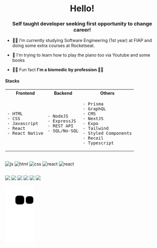 <h1 align="center">Hello!</h1>
<h3 align="center">Self taught developer seeking first opportunity to change career!</h3>

- 👨‍💻 I’m currently studying Software Engineering (1st year) at FIAP and doing some extra courses at Rocketseat.

- 🎹 I'm trying to learn how to play the piano too via Youtube and some books 

- 🐱‍👤 Fun fact **I'm a biomedic by profession 👨‍🔬**

#### Stacks

<table>
<tr>
<th>Frontend</th>
<th>Backend</th>
<th>Others</th>
</tr>
<tr>
<td>
<pre>
- HTML
- CSS
- Javascript
- React
- React Native
</pre>
</td>
<td>
<pre>
- NodeJS
- ExpressJS
- REST API
- SQL/No-SQL
</pre>
</td>
<td>
<pre>
- Prisma
- GraphQL
- CMS
- NextJS
- Expo
- Tailwind
- Styled Components
- Recoil
- Typescript
</pre>
</td>
</tr>
</table>
 
<div style="display: inline_block"><br>
  <img align="center" alt="js" height="30" width="40" src="https://cdn.jsdelivr.net/gh/devicons/devicon/icons/html5/html5-original.svg">
  <img align="center" alt="html" height="30" width="40" src="https://cdn.jsdelivr.net/gh/devicons/devicon/icons/css3/css3-original.svg">
  <img align="center" alt="css" height="30" width="40" src="https://cdn.jsdelivr.net/gh/devicons/devicon/icons/javascript/javascript-original.svg">
  <img align="center" alt="react" height="30" width="40" src="https://cdn.jsdelivr.net/gh/devicons/devicon/icons/react/react-original.svg"  />
  <img align="center" alt="react" height="30" width="40" src="https://cdn.jsdelivr.net/gh/devicons/devicon/icons/nodejs/nodejs-original.svg"  />
 
</div>
  
  ##
 
<div> 
  <a href="https://www.youtube.com/c/BrunoFukumori" target="_blank"><img src="https://img.shields.io/badge/YouTube-c4302b?style=for-the-badge&logo=youtube&logoColor=white" target="_blank"></a>
  <a href="https://www.twitch.tv/hi_fukujp" target="_blank"><img src="https://img.shields.io/badge/Twitch-9146FF?style=for-the-badge&logo=twitch&logoColor=white" target="_blank"></a>
  <a href="https://instagram.com/hi_fukujp" target="_blank"><img src="https://img.shields.io/badge/-Instagram-E1306C?style=for-the-badge&logo=instagram&logoColor=white" target="_blank"></a>
 <a href="https://twitter.com/hi_fukujp" target="_blank"><img src="https://img.shields.io/badge/Twitter-1DA1F2?style=for-the-badge&logo=twitter&logoColor=white" target="_blank"></a> 
  <a href = "mailto:brunofukumori@gmail.com"><img src="https://img.shields.io/badge/-Gmail-%23333?style=for-the-badge&logo=gmail&logoColor=white" target="_blank"></a>
  <a href="https://linkedin.com/in/bfukumori" target="_blank"><img src="https://img.shields.io/badge/-LinkedIn-0072b1?style=for-the-badge&logo=linkedin&logoColor=white" target="_blank"></a> 
 
  ![Snake animation](https://github.com/bfukumori/bfukumori/blob/output/github-contribution-grid-snake.svg)
 
</div>
